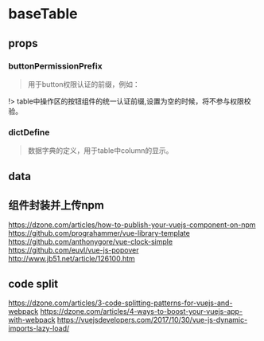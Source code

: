 # baseTable
## props
### buttonPermissionPrefix
> 用于button权限认证的前缀，例如：

!> table中操作区的按钮组件的统一认证前缀,设置为空的时候，将不参与权限校验。

### dictDefine 

> 数据字典的定义，用于table中column的显示。

## data

## 组件封装并上传npm

https://dzone.com/articles/how-to-publish-your-vuejs-component-on-npm
https://github.com/prograhammer/vue-library-template
https://github.com/anthonygore/vue-clock-simple
https://github.com/euvl/vue-js-popover
http://www.jb51.net/article/126100.htm

## code split
https://dzone.com/articles/3-code-splitting-patterns-for-vuejs-and-webpack
https://dzone.com/articles/4-ways-to-boost-your-vuejs-app-with-webpack
https://vuejsdevelopers.com/2017/10/30/vue-js-dynamic-imports-lazy-load/
